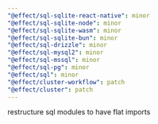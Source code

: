 ```yaml
---
"@effect/sql-sqlite-react-native": minor
"@effect/sql-sqlite-node": minor
"@effect/sql-sqlite-wasm": minor
"@effect/sql-sqlite-bun": minor
"@effect/sql-drizzle": minor
"@effect/sql-mysql2": minor
"@effect/sql-mssql": minor
"@effect/sql-pg": minor
"@effect/sql": minor
"@effect/cluster-workflow": patch
"@effect/cluster": patch
---
```


restructure sql modules to have flat imports
